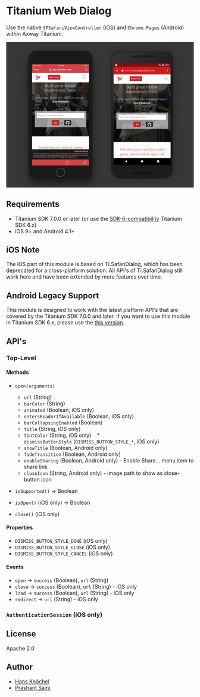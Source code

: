 # Titanium Web Dialog

Use the native `SFSafariViewController` (iOS) and `Chrome Pages` (Android) within Axway Titanium. 

<img src="./fixtures/DQM57Q7X4AAF8yR.jpg" width="890" alt="Titanium Web Dialog" />

## Requirements

- Titanium SDK 7.0.0 or later (or use the [SDK-6-compatibility](https://github.com/appcelerator-modules/titanium-web-dialog/tree/SDK-6-compatibility) Titanium SDK 6.x)
- iOS 9+ and Android 4.1+

## iOS Note

The iOS part of this module is based on Ti.SafariDialog, which has been deprecated for a cross-platform solution. All API's of Ti.SafariDialog
still work here and have been extended by more features over time.

## Android Legacy Support

This module is designed to work with the latest platform API's that are covered by the Titanium SDK 7.0.0 and later.
If you want to use this module in Titanium SDK 6.x, please use the [this version](https://github.com/appcelerator-modules/titanium-web-dialog/raw/SDK-6-compatibility/android/legacy/ti.webdialog-android-1.0.0.zip).

## API's

### Top-Level

#### Methods

* `open(arguments)`
    * `url` (String)
    * `barColor` (String)
    * `animated` (Boolean, iOS only)
    * `entersReaderIfAvailable` (Boolean, iOS only)
    * `barCollapsingEnabled` (Boolean)
    * `title` (String, iOS only)
    * `tintColor` (String, iOS only)
    * `dismissButtonStyle` (`DISMISS_BUTTON_STYLE_*`, iOS only)
    * `showTitle` (Boolean, Android only)
    * `fadeTransition` (Boolean, Android only)
    * `enableSharing` (Boolean, Android only) - Enable Share... menu item to share link
    * `closeIcon` (String, Android only) - image path to show as close-button icon
  
* `isSupported()` -> Boolean
* `isOpen()` (iOS only) -> Boolean
* `close()` (iOS only)

#### Properties

* `DISMISS_BUTTON_STYLE_DONE` (iOS only)
* `DISMISS_BUTTON_STYLE_CLOSE` (iOS only)
* `DISMISS_BUTTON_STYLE_CANCEL` (iOS only)

#### Events

* `open` -> `success` (Boolean), `url` (String)
* `close` -> `success` (Boolean), `url` (String) - iOS only
* `load` -> `success` (Boolean), `url` (String) - iOS only
* `redirect` -> `url` (String) - iOS only

### `AuthenticationSession` (iOS only)

## License

Apache 2.0

## Author
- [Hans Knöchel](https://github.com/hansemannn)
- [Prashant Saini](https://github.com/prashantsaini1)
